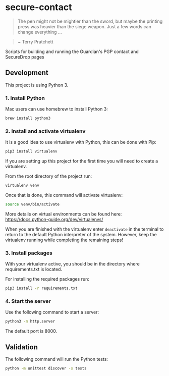 # secure-contact

> The pen might not be mightier than the sword, but maybe the printing press was heavier than the siege weapon.  Just a few words can change everything ...

> ~ Terry Pratchett

Scripts for building and running the Guardian's PGP contact and SecureDrop pages

## Development

This project is using Python 3.

### 1. Install Python

Mac users can use homebrew to install Python 3:

```bash
brew install python3
```

### 2. Install and activate virtualenv

It is a good idea to use virtualenv with Python, this can be done with Pip:

```bash
pip3 install virtualenv
```

If you are setting up this project for the first time you will need to create a virtualenv.

From the root directory of the project run:

```bash
virtualenv venv
```

Once that is done, this command will activate virtualenv:

```bash
source venv/bin/activate
```

More details on virtual environments can be found here: https://docs.python-guide.org/dev/virtualenvs/

When you are finished with the virtualenv enter `deactivate` in the terminal to return to the default Python interpreter of the system. However, keep the virtualenv running while completing the remaining steps!

### 3. Install packages

With your virtualenv active, you should be in the directory where requirements.txt is located.

For installing the required packages run:

```bash
pip3 install -r requirements.txt
```

### 4. Start the server

Use the following command to start a server:

```bash
python3 -m http.server
```

The default port is 8000.


## Validation

The following command will run the Python tests:

```bash
python -m unittest discover -s tests
```
